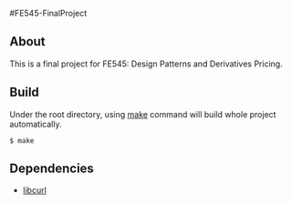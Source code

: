 #FE545-FinalProject

## About
This is a final project for FE545: Design Patterns and Derivatives Pricing. 

## Build
Under the root directory, using [make](http://unixhelp.ed.ac.uk/CGI/man-cgi?make) command will build whole project automatically.
```
$ make
```

## Dependencies
- [libcurl](http://curl.haxx.se/libcurl/)


